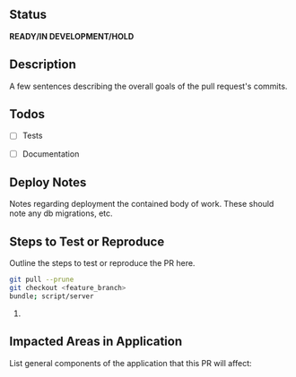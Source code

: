 ## Status
**READY/IN DEVELOPMENT/HOLD**

## Description
A few sentences describing the overall goals of the pull request's commits.

## Todos
- [ ] Tests
- [ ] Documentation


## Deploy Notes
Notes regarding deployment the contained body of work.  These should note any
db migrations, etc.

## Steps to Test or Reproduce
Outline the steps to test or reproduce the PR here.

```sh
git pull --prune
git checkout <feature_branch>
bundle; script/server
```

1.

## Impacted Areas in Application
List general components of the application that this PR will affect: